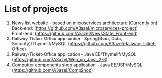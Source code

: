 # List of projects
1. News list website - based on microservices architecture (Currently on) 
Back-end: (https://github.com/A3azel/microservices-project)     
         Front-end: (https://github.com/A3azel/NewsState_Front-end)
2. Railway-Ticket-Office application - Spring(Boot, Data, Security)/Thymelif/MySQL (https://github.com/A3azel/Railway-Ticket-Office)
3. Railway-Ticket-Office application - Java EE/Thymelif/MySQL (https://github.com/A3azel/Web_on_Java_2-3)
4. Computter components shop application - Java EE/JSP/MySQL (https://github.com/A3azel/CompShop)

